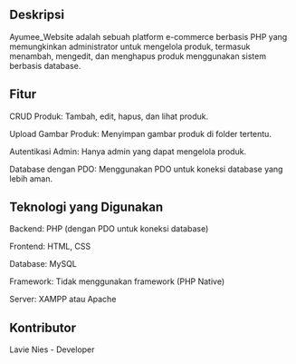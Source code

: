 ## Deskripsi

Ayumee_Website adalah sebuah platform e-commerce berbasis PHP yang memungkinkan administrator untuk mengelola produk, termasuk menambah, mengedit, dan menghapus produk menggunakan sistem berbasis database.

## Fitur

CRUD Produk: Tambah, edit, hapus, dan lihat produk.

Upload Gambar Produk: Menyimpan gambar produk di folder tertentu.

Autentikasi Admin: Hanya admin yang dapat mengelola produk.

Database dengan PDO: Menggunakan PDO untuk koneksi database yang lebih aman.

## Teknologi yang Digunakan

Backend: PHP (dengan PDO untuk koneksi database)

Frontend: HTML, CSS

Database: MySQL

Framework: Tidak menggunakan framework (PHP Native)

Server: XAMPP atau Apache

## Kontributor

Lavie Nies - Developer

